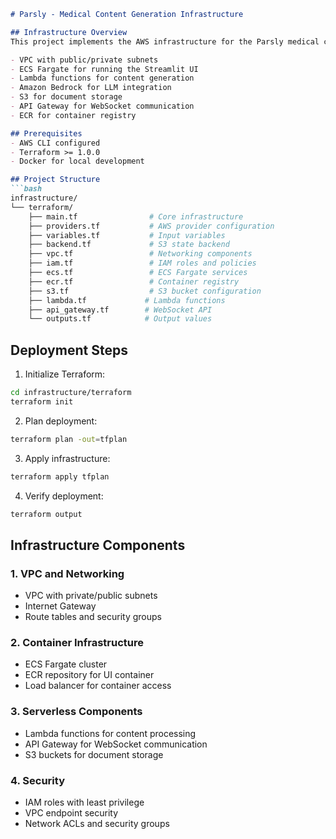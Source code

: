 ```markdown
# Parsly - Medical Content Generation Infrastructure

## Infrastructure Overview
This project implements the AWS infrastructure for the Parsly medical content generation system as described in the AWS ML blog. The infrastructure includes:

- VPC with public/private subnets
- ECS Fargate for running the Streamlit UI
- Lambda functions for content generation
- Amazon Bedrock for LLM integration
- S3 for document storage
- API Gateway for WebSocket communication
- ECR for container registry

## Prerequisites
- AWS CLI configured
- Terraform >= 1.0.0
- Docker for local development

## Project Structure
```bash
infrastructure/
└── terraform/
    ├── main.tf                # Core infrastructure
    ├── providers.tf           # AWS provider configuration
    ├── variables.tf           # Input variables
    ├── backend.tf             # S3 state backend
    ├── vpc.tf                 # Networking components
    ├── iam.tf                 # IAM roles and policies
    ├── ecs.tf                 # ECS Fargate services
    ├── ecr.tf                 # Container registry
    ├── s3.tf                  # S3 bucket configuration
    ├── lambda.tf             # Lambda functions
    ├── api_gateway.tf        # WebSocket API
    └── outputs.tf            # Output values
```

## Deployment Steps
1. Initialize Terraform:
```bash
cd infrastructure/terraform
terraform init
```

2. Plan deployment:
```bash
terraform plan -out=tfplan
```

3. Apply infrastructure:
```bash
terraform apply tfplan
```

4. Verify deployment:
```bash
terraform output
```

## Infrastructure Components
### 1. VPC and Networking
- VPC with private/public subnets
- Internet Gateway
- Route tables and security groups

### 2. Container Infrastructure
- ECS Fargate cluster
- ECR repository for UI container
- Load balancer for container access

### 3. Serverless Components
- Lambda functions for content processing
- API Gateway for WebSocket communication
- S3 buckets for document storage

### 4. Security
- IAM roles with least privilege
- VPC endpoint security
- Network ACLs and security groups
```